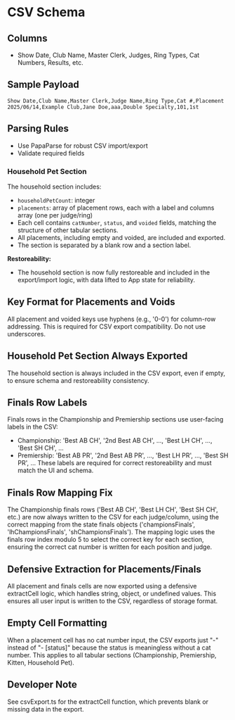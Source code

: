 # CSV Schema

## Columns
- Show Date, Club Name, Master Clerk, Judges, Ring Types, Cat Numbers, Results, etc.

## Sample Payload
```
Show Date,Club Name,Master Clerk,Judge Name,Ring Type,Cat #,Placement
2025/06/14,Example Club,Jane Doe,aaa,Double Specialty,101,1st
```

## Parsing Rules
- Use PapaParse for robust CSV import/export
- Validate required fields 

### Household Pet Section

The household section includes:
- `householdPetCount`: integer
- `placements`: array of placement rows, each with a label and columns array (one per judge/ring)
- Each cell contains `catNumber`, `status`, and `voided` fields, matching the structure of other tabular sections.
- All placements, including empty and voided, are included and exported.
- The section is separated by a blank row and a section label.

**Restoreability:**
- The household section is now fully restoreable and included in the export/import logic, with data lifted to App state for reliability. 

## Key Format for Placements and Voids
All placement and voided keys use hyphens (e.g., '0-0') for column-row addressing. This is required for CSV export compatibility. Do not use underscores.

## Household Pet Section Always Exported
The household section is always included in the CSV export, even if empty, to ensure schema and restoreability consistency. 

## Finals Row Labels
Finals rows in the Championship and Premiership sections use user-facing labels in the CSV:
- Championship: 'Best AB CH', '2nd Best AB CH', ..., 'Best LH CH', ..., 'Best SH CH', ...
- Premiership: 'Best AB PR', '2nd Best AB PR', ..., 'Best LH PR', ..., 'Best SH PR', ...
These labels are required for correct restoreability and must match the UI and schema. 

## Finals Row Mapping Fix
The Championship finals rows ('Best AB CH', 'Best LH CH', 'Best SH CH', etc.) are now always written to the CSV for each judge/column, using the correct mapping from the state finals objects ('championsFinals', 'lhChampionsFinals', 'shChampionsFinals').
The mapping logic uses the finals row index modulo 5 to select the correct key for each section, ensuring the correct cat number is written for each position and judge. 

## Defensive Extraction for Placements/Finals
All placement and finals cells are now exported using a defensive extractCell logic, which handles string, object, or undefined values. This ensures all user input is written to the CSV, regardless of storage format.

## Empty Cell Formatting
When a placement cell has no cat number input, the CSV exports just "-" instead of "- [status]" because the status is meaningless without a cat number. This applies to all tabular sections (Championship, Premiership, Kitten, Household Pet).

## Developer Note
See csvExport.ts for the extractCell function, which prevents blank or missing data in the export. 